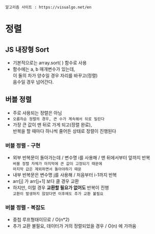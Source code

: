 ---
---
`알고리즘 사이트 : https://visualgo.net/en`
# 정렬
## JS 내장형 Sort
- 기본적으로는 array.sort( ) 함수로 사용
- 함수에는 a, b 매개변수가 있는데,  
이 둘의 차가 양수일 경우 자리를 바꾸고(정렬)  
음수일 경우 넘어간다.

## 버블 정렬
- 주로 사용되는 정렬은 아님
- `오름차순 정렬의 경우, 큰 수가 계속해서 뒤로 밀린다`
- 가장 큰 값이 맨 뒤로 가게 되고(정렬 완료),  
반복을 할 때마다 하나씩 줄어든 상태로 정렬이 진행된다
### 버블 정렬 - 구현
- 외부 반복문이 돌아가는데 / 변수명 i를 사용해 / 맨 뒤에서부터 앞까지 반복  
`버블 정렬 자체가 마지막에 큰 값이 고정되기 때문에`  
`마지막 값은 제외하면서 돌아야하기 때문`
- 내부 반복문은 변수명 j를 사용해 / 처음부터 i-1까지 반복
- arr[j] 가 arr[j+1] 보다 클 경우 교환
- 하지만, 이럴 경우 **교환할 필요가 없어도** 반복이 진행  
`교환이 발생하지 않았다면 이후에도 추가 교환 불필요`
### 버블 정렬 - 복잡도
- 중첩 루프형태이므로 /  O(n*2)
- 추가 교환 불필요, 데이터가 거의 정렬되었을 경우 /  O(n) 에 가까움